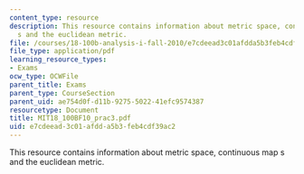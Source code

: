 ```yaml
---
content_type: resource
description: This resource contains information about metric space, continuous map
  s and the euclidean metric.
file: /courses/18-100b-analysis-i-fall-2010/e7cdeead3c01afdda5b3feb4cdf39ac2_MIT18_100BF10_prac3.pdf
file_type: application/pdf
learning_resource_types:
- Exams
ocw_type: OCWFile
parent_title: Exams
parent_type: CourseSection
parent_uid: ae754d0f-d11b-9275-5022-41efc9574387
resourcetype: Document
title: MIT18_100BF10_prac3.pdf
uid: e7cdeead-3c01-afdd-a5b3-feb4cdf39ac2
---
```

This resource contains information about metric space, continuous map s and the euclidean metric.

